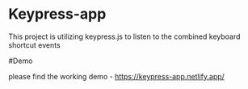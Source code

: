# Keypress-app 

This project is utilizing keypress.js to listen to the combined keyboard shortcut events

#Demo

please find the working demo - https://keypress-app.netlify.app/